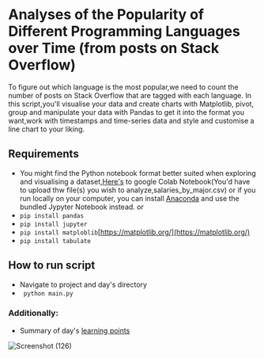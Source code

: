 # Analyses of the Popularity of Different Programming Languages over Time (from posts on Stack Overflow)

To figure out which language is the most popular,we need to count the number of posts on Stack Overflow that are tagged with each language.
In this script,you'll visualise your data and create charts with Matplotlib, pivot, group and manipulate your data with Pandas to get it into 
the format you want,work with timestamps and time-series data and style and customise a line chart to your liking.

 ## Requirements 
  - You might find the Python notebook format better suited when exploring and visualising a dataset,[Here's](https://colab.research.google.com) to 
  google Colab Notebook(You'd have to upload thw file(s) you wish to analyze,salaries_by_major.csv) or if you run locally on your computer, you can install [Anaconda](https://www.anaconda.com/products/distribution) and use
  the bundled Jypyter Notebook instead.
            or
  - `pip install pandas`
  - `pip install jupyter`
  - `pip install matploblib`[https://matplotlib.org/](https://matplotlib.org/)
  - `pip install tabulate`
  
  ## How to run script
  - Navigate to project and day's directory
  - ` python main.py`
  
  ### Additionally:
  - Summary of day's [learning points](https://github.com/ima-eky/100-days-of-code-course/blob/main/day-72/learning_points.txt)
  
  



![Screenshot (126)](https://user-images.githubusercontent.com/101118595/185730162-789addd0-78ba-4103-b640-9308e3912330.png)
